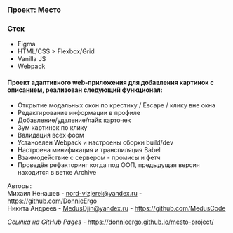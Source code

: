 ### Проект: Место

### Стек

* Figma
* HTML/CSS > Flexbox/Grid
* Vanilla JS
* Webpack

#### Проект адаптивного web-приложения для добавления картинок с описанием, реализован следующий функционал:
- Открытие модальных окон по крестику / Escape / клику вне окна
- Редактирование информации в профиле
- Добавление/удаление/лайк карточек
- Зум картинок по клику
- Валидация всех форм
- Установлен Webpack и настроены сборки build/dev
- Настроена минификация и транспиляция Babel
- Взаимодействие с сервером - промисы и фетч
- Проведён рефакторинг когда под ООП, предыдущая версия находится в ветке Archive

Авторы:  
Михаил Ненашев - nord-vizjerei@yandex.ru - https://github.com/DonnieErgo  
Никита Андреев - MedusDjin@yandex.ru - https://github.com/MedusCode

*Ссылка на GitHub Pages -* https://donnieergo.github.io/mesto-project/
